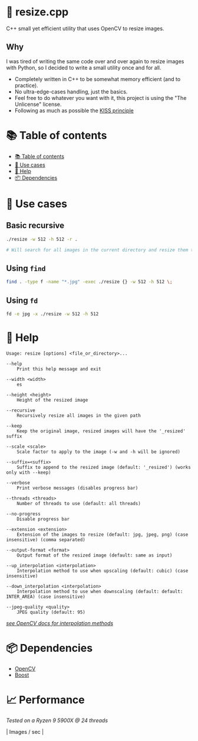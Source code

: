# 🤏 resize.cpp 

C++ small yet efficient utility that uses OpenCV to resize images.

## Why

I was tired of writing the same code over and over again to resize images with Python, so I decided to write a small utility once and for all.

- Completely written in C++ to be somewhat memory efficient (and to practice).
- No ultra-edge-cases handling, just the basics.
- Feel free to do whatever you want with it, this project is using the "The Unlicense" license.
- Following as much as possible the [KISS principle](https://en.wikipedia.org/wiki/KISS_principle)

# 📚 Table of contents

- [📚 Table of contents](#-table-of-contents)
- [📝 Use cases](#-use-cases)
- [📖 Help](#-help)
- [📦 Dependencies](#-dependencies)

# 📝 Use cases

## Basic recursive

```bash
./resize -w 512 -h 512 -r .

# Will search for all images in the current directory and resize them to 512x512, overwriting the originals, keeping the same format
```

## Using `find`

```bash
find . -type f -name "*.jpg" -exec ./resize {} -w 512 -h 512 \;
```

## Using `fd`

```bash
fd -e jpg -x ./resize -w 512 -h 512
```

# 📖 Help

```
Usage: resize [options] <file_or_directory>...

--help
    Print this help message and exit

--width <width>
    es

--height <height>
    Height of the resized image

--recursive
    Recursively resize all images in the given path

--keep
    Keep the original image, resized images will have the '_resized' suffix

--scale <scale>
    Scale factor to apply to the image (-w and -h will be ignored)

--suffix=<suffix>
    Suffix to append to the resized image (default: '_resized') (works only with --keep)

--verbose
    Print verbose messages (disables progress bar)

--threads <threads>
    Number of threads to use (default: all threads)

--no-progress
    Disable progress bar

--extension <extension>
    Extension of the images to resize (default: jpg, jpeg, png) (case insensitive) (comma separated)

--output-format <format>
    Output format of the resized image (default: same as input)

--up_interpolation <interpolation>
    Interpolation method to use when upscaling (default: cubic) (case insensitive)

--down_interpolation <interpolation>
    Interpolation method to use when downscaling (default: default: INTER_AREA) (case insensitive)

--jpeg-quality <quality>
    JPEG quality (default: 95)
```

_[see OpenCV docs for interpolation methods](https://docs.opencv.org/3.4/da/d54/group__imgproc__transform.html#ga5bb5a1fea74ea38e1a5445ca803ff121)_

# 📦 Dependencies

- [OpenCV](https://opencv.org/)
- [Boost](https://www.boost.org/)

# 📈 Performance

_Tested on a Ryzen 9 5900X @ 24 threads_

| Images / sec |